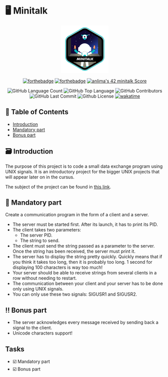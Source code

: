 # :desktop_computer: Minitalk

<div align=center>

  ![badge](https://raw.githubusercontent.com/angelamcosta/angelamcosta/main/42_badges/minitalke.png)
  
  [![forthebadge](https://forthebadge.com/images/badges/made-with-c.svg)](https://forthebadge.com) [![forthebadge](https://forthebadge.com/images/badges/built-by-codebabes.svg)](https://forthebadge.com) [![anlima's 42 minitalk Score](https://badge42.vercel.app/api/v2/cl9oe5ogt00110fm6h34z9iu9/project/2986314)](https://github.com/JaeSeoKim/badge42)
  
</div> 

<div align=center>

  <img alt="GitHub Language Count" src="https://img.shields.io/github/languages/count/angelamcosta/minitalk" /> <img alt="GitHub Top Language" src="https://img.shields.io/github/languages/top/angelamcosta/minitalk" /> <img alt="GitHub Contributors" src="https://img.shields.io/github/contributors/angelamcosta/minitalk" /> <img alt="GitHub Last Commit" src="https://img.shields.io/github/last-commit/angelamcosta/minitalk" /> <img alt="Github License" src="https://img.shields.io/github/license/angelamcosta/minitalk" /> <a href="https://wakatime.com/badge/user/0c29d5b3-c30b-4e1a-ad07-2da3bd4f7e05/project/1a40875b-ebac-448a-bb65-c1350315dcea"><img src="https://wakatime.com/badge/user/0c29d5b3-c30b-4e1a-ad07-2da3bd4f7e05/project/1a40875b-ebac-448a-bb65-c1350315dcea.svg" alt="wakatime"></a>

</div>

## :bookmark_tabs: Table of Contents

- [Introduction](#introduction)
- [Mandatory part](#mandatory-part)
- [Bonus part](#bonus-part)


## :card_file_box: Introduction

The purpose of this project is to code a small data exchange program using UNIX signals. It is an introductory project for the bigger UNIX projects that will appear later on in the cursus. 

The subject of the project can be found in [this link](https://github.com/eMahmoud2021/Minitalk-/blob/main/fr.subject.pdf).

## :round_pushpin: Mandatory part

Create a communication program in the form of a client and a server.
- The server must be started first. After its launch, it has to print its PID.
- The client takes two parameters:
  - The server PID.
  - The string to send.
- The client must send the string passed as a parameter to the server.
Once the string has been received, the server must print it.
- The server has to display the string pretty quickly. Quickly means that if you think
it takes too long, then it is probably too long.
1 second for displaying 100 characters is way too much!
- Your server should be able to receive strings from several clients in a row without
needing to restart.
- The communication between your client and your server has to be done only using
UNIX signals.
- You can only use these two signals: SIGUSR1 and SIGUSR2.

## :bangbang: Bonus part

- The server acknowledges every message received by sending back a signal to the
client.
- Unicode characters support!

## Tasks

- :ballot_box_with_check: Mandatory part
- :ballot_box_with_check: Bonus part 
